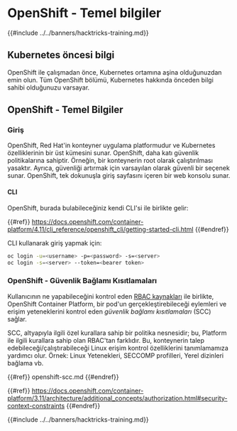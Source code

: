 # OpenShift - Temel bilgiler

{{#include ../../banners/hacktricks-training.md}}

## Kubernetes öncesi b**ilgi** <a href="#a94e" id="a94e"></a>

OpenShift ile çalışmadan önce, Kubernetes ortamına aşina olduğunuzdan emin olun. Tüm OpenShift bölümü, Kubernetes hakkında önceden bilgi sahibi olduğunuzu varsayar.

## OpenShift - Temel Bilgiler

### Giriş

OpenShift, Red Hat'in konteyner uygulama platformudur ve Kubernetes özelliklerinin bir üst kümesini sunar. OpenShift, daha katı güvenlik politikalarına sahiptir. Örneğin, bir konteynerin root olarak çalıştırılması yasaktır. Ayrıca, güvenliği artırmak için varsayılan olarak güvenli bir seçenek sunar. OpenShift, tek dokunuşla giriş sayfasını içeren bir web konsolu sunar.

#### CLI

OpenShift, burada bulabileceğiniz kendi CLI'si ile birlikte gelir:

{{#ref}}
https://docs.openshift.com/container-platform/4.11/cli_reference/openshift_cli/getting-started-cli.html
{{#endref}}

CLI kullanarak giriş yapmak için:
```bash
oc login -u=<username> -p=<password> -s=<server>
oc login -s=<server> --token=<bearer token>
```
### **OpenShift - Güvenlik Bağlamı Kısıtlamaları** <a href="#a94e" id="a94e"></a>

Kullanıcının ne yapabileceğini kontrol eden [RBAC kaynakları](https://docs.openshift.com/container-platform/3.11/architecture/additional_concepts/authorization.html#architecture-additional-concepts-authorization) ile birlikte, OpenShift Container Platform, bir pod'un gerçekleştirebileceği eylemleri ve erişim yeteneklerini kontrol eden _güvenlik bağlamı kısıtlamaları_ (SCC) sağlar.

SCC, altyapıyla ilgili özel kurallara sahip bir politika nesnesidir; bu, Platform ile ilgili kurallara sahip olan RBAC'tan farklıdır. Bu, konteynerin talep edebileceği/çalıştırabileceği Linux erişim kontrol özelliklerini tanımlamamıza yardımcı olur. Örnek: Linux Yetenekleri, SECCOMP profilleri, Yerel dizinleri bağlama vb.

{{#ref}}
openshift-scc.md
{{#endref}}

{{#ref}}
https://docs.openshift.com/container-platform/3.11/architecture/additional_concepts/authorization.html#security-context-constraints
{{#endref}}



{{#include ../../banners/hacktricks-training.md}}
